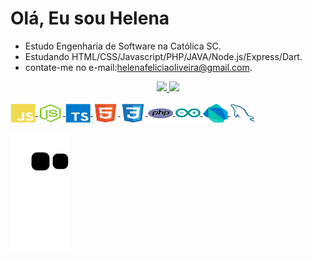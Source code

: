 # Olá, Eu sou Helena

* Estudo Engenharia de Software na Católica SC.
* Estudando HTML/CSS/Javascript/PHP/JAVA/Node.js/Express/Dart.
* contate-me no e-mail:helenafeliciaoliveira@gmail.com.
     
<div align="center">
  <a href="https://github.com/Helena-F-O">
  <img height="180em" src="https://github-readme-stats.vercel.app/api?username=Helena-F-O&show_icons=true&theme=dark&include_all_commits=true&count_private=true"/>
  <img height="180em" src="https://github-readme-stats.vercel.app/api/top-langs/?username=Helena-F-O&layout=compact&langs_count=7&theme=dark"/>
</div>
  
  <div style="display: inline_block"><br>
  <img align="center" alt="Helena-Js" height="30" width="40" src="https://raw.githubusercontent.com/devicons/devicon/master/icons/javascript/javascript-plain.svg">
   <img align="center" alt="Helena-Js" height="30" width="40" src="https://raw.githubusercontent.com/devicons/devicon/master/icons/nodejs/nodejs-plain.svg">
  <img align="center" alt="Helena-Ts" height="30" width="40" src="https://raw.githubusercontent.com/devicons/devicon/master/icons/typescript/typescript-plain.svg">
  <img align="center" alt="Helena-HTML" height="30" width="40" src="https://raw.githubusercontent.com/devicons/devicon/master/icons/html5/html5-original.svg">
  <img align="center" alt="Helena-CSS" height="30" width="40" src="https://raw.githubusercontent.com/devicons/devicon/master/icons/css3/css3-original.svg">
  <img align="center" alt="Helena-PHP" height="30" width="40" src="https://raw.githubusercontent.com/devicons/devicon/master/icons/php/php-original.svg">
  <img align="center" alt="Helena-PHP" height="30" width="40" src="https://raw.githubusercontent.com/devicons/devicon/master/icons/arduino/arduino-original.svg">
  <img align="center" alt="Helena-PHP" height="30" width="40" src="https://raw.githubusercontent.com/devicons/devicon/master/icons/dart/dart-original.svg">
  <img align="center" alt="Helena-PHP" height="30" width="40" src="https://raw.githubusercontent.com/devicons/devicon/master/icons/mysql/mysql-original.svg">

  </div>
              
  ![Snake animation](https://github.com/Helena-F-O/Helena-F-O/blob/output/github-contribution-grid-snake.svg)            
              
  </div>
            
 
  ##
